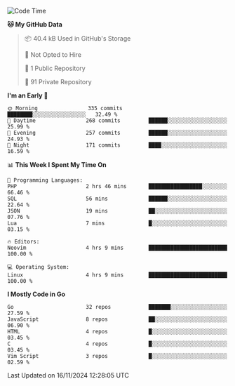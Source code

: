 
<!--START_SECTION:waka-->
![Code Time](http://img.shields.io/badge/Code%20Time-5%2C468%20hrs%2054%20mins-blue)

**🐱 My GitHub Data** 

> 📦 40.4 kB Used in GitHub's Storage 
 > 
> 🚫 Not Opted to Hire
 > 
> 📜 1 Public Repository 
 > 
> 🔑 91 Private Repository 
 > 
**I'm an Early 🐤** 

```text
🌞 Morning                335 commits         ████████░░░░░░░░░░░░░░░░░   32.49 % 
🌆 Daytime                268 commits         ██████░░░░░░░░░░░░░░░░░░░   25.99 % 
🌃 Evening                257 commits         ██████░░░░░░░░░░░░░░░░░░░   24.93 % 
🌙 Night                  171 commits         ████░░░░░░░░░░░░░░░░░░░░░   16.59 % 
```


📊 **This Week I Spent My Time On** 

```text
💬 Programming Languages: 
PHP                      2 hrs 46 mins       █████████████████░░░░░░░░   66.46 % 
SQL                      56 mins             ██████░░░░░░░░░░░░░░░░░░░   22.64 % 
JSON                     19 mins             ██░░░░░░░░░░░░░░░░░░░░░░░   07.76 % 
Lua                      7 mins              █░░░░░░░░░░░░░░░░░░░░░░░░   03.15 % 

🔥 Editors: 
Neovim                   4 hrs 9 mins        █████████████████████████   100.00 % 

💻 Operating System: 
Linux                    4 hrs 9 mins        █████████████████████████   100.00 % 
```

**I Mostly Code in Go** 

```text
Go                       32 repos            ███████░░░░░░░░░░░░░░░░░░   27.59 % 
JavaScript               8 repos             ██░░░░░░░░░░░░░░░░░░░░░░░   06.90 % 
HTML                     4 repos             █░░░░░░░░░░░░░░░░░░░░░░░░   03.45 % 
C                        4 repos             █░░░░░░░░░░░░░░░░░░░░░░░░   03.45 % 
Vim Script               3 repos             █░░░░░░░░░░░░░░░░░░░░░░░░   02.59 % 
```




 Last Updated on 16/11/2024 12:28:05 UTC
<!--END_SECTION:waka-->
